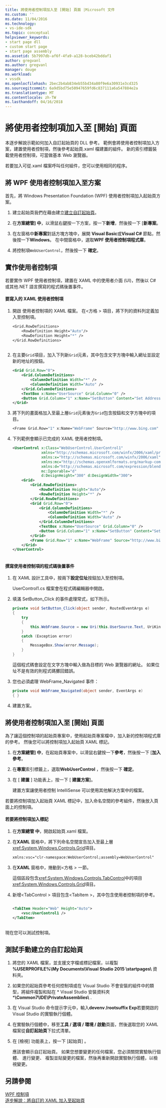 ```yaml
---
title: 將使用者控制項加入至 [開始] 頁面 |Microsoft 文件
ms.custom: ''
ms.date: 11/04/2016
ms.technology:
- vs-ide-sdk
ms.topic: conceptual
helpviewer_keywords:
- start page dll
- custom start page
- start page assembly
ms.assetid: 5b7997db-af6f-4fa9-a128-bceb42bddaf1
author: gregvanl
ms.author: gregvanl
manager: douge
ms.workload:
- vssdk
ms.openlocfilehash: 2bec2b4ab834eb55bd34a80f9e6a30931e3cd325
ms.sourcegitcommit: 6a9d5bd75e50947659fd6c837111a6a547884e2a
ms.translationtype: MT
ms.contentlocale: zh-TW
ms.lasthandoff: 04/16/2018
---
```

# <a name="adding-user-control-to-the-start-page"></a>將使用者控制項加入至 [開始] 頁面
本逐步解說示範如何加入自訂起始頁的 DLL 參考。 範例會將使用者控制項加入方案，建置使用者控制項，然後參考起始頁.xaml 檔建置的組件。 新的索引標籤裝載使用者控制項，可當做基本 Web 瀏覽器。  
  
 若要加入可從.xaml 檔案呼叫任何組件，您可以使用相同的程序。  
  
## <a name="adding-a-wpf-user-control-to-the-solution"></a>將 WPF 使用者控制項加入至方案  
 首先，將 Windows Presentation Foundation (WPF) 使用者控制項加入起始頁方案。  
  
1.  建立起始頁我們在藉由建立[建立自訂起始頁](../extensibility/creating-a-custom-start-page.md)。  
  
2.  在**方案總管] 中**，以滑鼠右鍵按一下方案，按一下**新增**，然後按一下 [**新專案**。  
  
3.  在左窗格中**新專案**對話方塊方塊中，展開  **Visual Basic**或**Visual C#** 節點，然後按一下**Windows**。 在中間窗格中，選取**WPF 使用者控制項程式庫**。  
  
4.  將控制項`WebUserControl`，然後按一下 **確定**。  
  
## <a name="implementing-the-user-control"></a>實作使用者控制項  
 若要實作 WPF 使用者控制項，建置在 XAML 中的使用者介面 (UI)，然後以 C# 或其他.NET 語言撰寫的程式碼後置事件。  
  
#### <a name="to-write-the-xaml-for-the-user-control"></a>要寫入的 XAML 使用者控制項  
  
1.  開啟 使用者控制項的 XAML 檔案。 在\<方格 > 項目，將下列的資料列定義加入至控制項。  
  
    ```vb  
    <Grid.RowDefinitions>  
        <RowDefinition Height="Auto"/>  
        <RowDefinition Height="*" />  
    </Grid.RowDefinitions>  
  
    ```  
  
2.  在主要`Grid`項目，加入下列新`Grid`元素，其中包含文字方塊中輸入網址並設定新的地址的按鈕。  
  
    ```xml  
    <Grid Grid.Row="0">  
        <Grid.ColumnDefinitions>  
            <ColumnDefinition Width="*" />  
            <ColumnDefinition Width="Auto" />  
        </Grid.ColumnDefinitions>  
        <TextBox x:Name="UserSource" Grid.Column="0" />  
        <Button Grid.Column="1" x:Name="SetButton" Content="Set Address" Click="SetButton_Click" />  
    </Grid>  
    ```  
  
3.  將下列的畫面格加入至最上層`Grid`元素後方`Grid`包含按鈕和文字方塊中的項目。  
  
    ```vb  
    <Frame Grid.Row="1" x:Name="WebFrame" Source="http://www.bing.com" Navigated="WebFrame_Navigated" />  
    ```  
  
4.  下列範例會顯示已完成的 XAML 使用者控制項。  
  
    ```xml  
    <UserControl x:Class="WebUserControl.UserControl1"  
                 xmlns="http://schemas.microsoft.com/winfx/2006/xaml/presentation"  
                 xmlns:x="http://schemas.microsoft.com/winfx/2006/xaml"  
                 xmlns:mc="http://schemas.openxmlformats.org/markup-compatibility/2006"   
                 xmlns:d="http://schemas.microsoft.com/expression/blend/2008"   
                 mc:Ignorable="d"   
                 d:DesignHeight="300" d:DesignWidth="300">  
        <Grid>  
            <Grid.RowDefinitions>  
                <RowDefinition Height="Auto"/>  
                <RowDefinition Height="*" />  
            </Grid.RowDefinitions>  
            <Grid Grid.Row="0">  
                <Grid.ColumnDefinitions>  
                    <ColumnDefinition Width="*" />  
                    <ColumnDefinition Width="Auto" />  
                </Grid.ColumnDefinitions>  
                <TextBox x:Name="UserSource" Grid.Column="0" />  
                <Button Grid.Column="1" x:Name="SetButton" Content="Set Address" Click="SetButton_Click" />  
            </Grid>  
            <Frame Grid.Row="1" x:Name="WebFrame" Source="http://www.bing.com" Navigated="WebFrame_Navigated" />  
        </Grid>  
    </UserControl>  
  
    ```  
  
#### <a name="to-write-the-code-behind-events-for-the-user-control"></a>撰寫使用者控制項的程式碼後置事件  
  
1.  在 XAML 設計工具中，按兩下**設定位址**按鈕加入至控制項。  
  
     UserControl1.cs 檔案會在程式碼編輯器中開啟。  
  
2.  填滿 SetButton_Click 的事件處理常式，如下所示。  
  
    ```csharp  
    private void SetButton_Click(object sender, RoutedEventArgs e)  
    {  
        try  
        {  
            this.WebFrame.Source = new Uri(this.UserSource.Text, UriKind.Absolute);  
        }  
        catch (Exception error)  
        {  
            MessageBox.Show(error.Message);  
        }  
    }  
    ```  
  
     這個程式碼會設定在文字方塊中輸入做為目標的 Web 瀏覽器的網址。 如果位址不是有效的則程式碼擲回錯誤。  
  
3.  您也必須處理 WebFrame_Navigated 事件：  
  
    ```csharp  
    private void WebFrame_Navigated(object sender, EventArgs e)  
    { }  
    ```  
  
4.  建置方案。  
  
## <a name="adding-the-user-control-to-the-start-page"></a>將使用者控制項加入至 [開始] 頁面  
 為了讓這個控制項的起始頁專案中，使用起始頁專案檔中，加入新的控制項程式庫的參考。 然後您可以將控制項加入起始頁 XAML 標記。  
  
1.  在**方案總管] 中**，在起始頁專案中，以滑鼠右鍵按一下**參考**，然後按一下 [**加入參考**。  
  
2.  在**專案**索引標籤上，選取**WebUserControl** ，然後按一下 **確定**。  
  
3.  在 [ **建置** ] 功能表上，按一下 [ **建置方案**]。  
  
     建置方案讓使用者控制 IntelliSense 可以使用其他解決方案中的檔案。  
  
 若要將控制項加入起始頁 XAML 標記中，加入命名空間的參考組件，然後放入頁面上的控制項。  
  
#### <a name="to-add-the-control-to-the-markup"></a>若要將控制項加入標記  
  
1.  在**方案總管 中**，開啟起始頁.xaml 檔案。  
  
2.  在**XAML**  窗格中，將下列命名空間宣告加入至最上層<xref:System.Windows.Controls.Grid>項目。  
  
    ```xml  
    xmlns:vsc="clr-namespace:WebUserControl;assembly=WebUserControl"  
    ```  
  
3.  在**XAML**  窗格中，捲動到\<方格 > 一節。  
  
     這個區段包含<xref:System.Windows.Controls.TabControl>中的項目<xref:System.Windows.Controls.Grid>項目。  
  
4.  新增\<TabControl > 項目包含\<TabItem >，其中包含使用者控制項的參考。  
  
    ```xml  
  
    <TabItem Header="Web" Height="Auto">  
        <vsc:UserControl1 />  
    </TabItem>  
  
    ```  
  
 現在您可以測試控制項。  
  
## <a name="testing-a-manually-created-custom-start-page"></a>測試手動建立的自訂起始頁  
  
1.  將您的 XAML 檔案，並支援文字檔或標記檔案，以複製 **%USERPROFILE%\My Documents\Visual Studio 2015 \startpages\\** 資料夾。  
  
2.  如果您的起始頁參考任何控制項或在 Visual Studio 不會安裝的組件中的類型，將組件複製和貼在 * Visual Studio 安裝資料夾 ***\Common7\IDE\PrivateAssemblies\\** .  
  
3.  在 Visual Studio 命令提示字元中，輸入**devenv /rootsuffix Exp**若要開啟的 Visual Studio 的實驗執行個體。  
  
4.  在實驗執行個體中，移至**工具 / 選項 / 環境 / 啟動**頁面，然後選取您的 XAML 檔案從**自訂起始頁**下拉式清單。  
  
5.  在 [檢視]  功能表上，按一下 [起始頁] 。  
  
     應該會顯示自訂起始頁。 如果您想要變更的任何檔案，您必須關閉實驗執行個體、 進行變更、 複製並貼變更的檔案，然後再重新開啟實驗執行個體，以檢視變更。  
  
## <a name="see-also"></a>另請參閱  
 [WPF 控制項](http://msdn.microsoft.com/en-us/a0177167-d7db-4205-9607-8ae316952566)   
 [逐步解說︰將自訂的 XAML 加入至起始頁](../extensibility/walkthrough-adding-custom-xaml-to-the-start-page.md)
